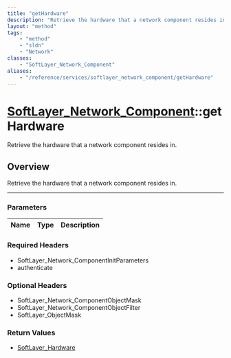 ```yaml
---
title: "getHardware"
description: "Retrieve the hardware that a network component resides in."
layout: "method"
tags:
    - "method"
    - "sldn"
    - "Network"
classes:
    - "SoftLayer_Network_Component"
aliases:
    - "/reference/services/softlayer_network_component/getHardware"
---
```

# [SoftLayer_Network_Component](/reference/services/SoftLayer_Network_Component)::getHardware


Retrieve the hardware that a network component resides in.


## Overview 
Retrieve the hardware that a network component resides in.

-----

### Parameters 
|Name | Type | Description |
| --- | --- | --- |


### Required Headers
* SoftLayer_Network_ComponentInitParameters
* authenticate


### Optional Headers
* SoftLayer_Network_ComponentObjectMask
* SoftLayer_Network_ComponentObjectFilter
* SoftLayer_ObjectMask

### Return Values
* <a href='/reference/datatypes/SoftLayer_Hardware'>SoftLayer_Hardware </a>




